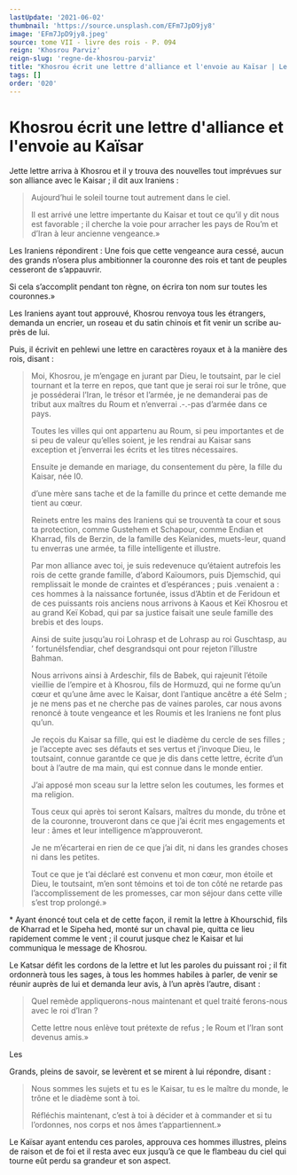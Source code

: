 ```yaml
---
lastUpdate: '2021-06-02'
thumbnail: 'https://source.unsplash.com/EFm7JpD9jy8'
image: 'EFm7JpD9jy8.jpeg'
source: tome VII - livre des rois - P. 094
reign: 'Khosrou Parviz'
reign-slug: 'regne-de-khosrou-parviz'
title: "Khosrou écrit une lettre d'alliance et l'envoie au Kaïsar | Le Livre des Rois | Shâhnâmeh"
tags: []
order: '020'
---
```


# Khosrou écrit une lettre d'alliance et l'envoie au Kaïsar

Jette lettre arriva à Khosrou et il y trouva des nouvelles tout imprévues sur son alliance avec le Kaisar ; il dit aux Iraniens :

> Aujourd’hui le soleil tourne tout autrement dans le ciel.
>
> Il est arrivé une lettre impertante du Kaisar et tout ce qu’il y dit nous est favorable ; il cherche la voie pour arracher les pays de Rou’m et d’Iran à leur ancienne vengeance.»

Les Iraniens répondirent : Une fois que cette vengeance aura cessé, aucun des grands n’osera plus ambitionner la couronne des rois et tant de peuples cesseront de s’appauvrir.

Si cela s’accomplit pendant ton règne, on écrira ton nom sur toutes les couronnes.»

Les Iraniens ayant tout approuvé, Khosrou renvoya tous les étrangers, demanda un encrier, un roseau et du satin chinois et fit venir un scribe au-près de lui.

Puis, il écrivit en pehlewi une lettre en caractères royaux et à la manière des rois, disant :

> Moi, Khosrou, je m’engage en jurant par Dieu, le toutsaint, par le ciel tournant et la terre en repos, que tant que je serai roi sur le trône, que je posséderai l’Iran, le trésor et l’armée, je ne demanderai pas de tribut aux maîtres du Roum et n’enverrai
.-.-pas d’armée dans ce pays.
>
> Toutes les villes qui ont appartenu au Roum, si peu importantes et de si peu de valeur qu’elles soient, je les rendrai au Kaisar sans exception et j’enverrai les écrits et les titres nécessaires.
>
> Ensuite je demande en mariage, du consentement du père, la fille du Kaisar, née I0.
>
> d’une mère sans tache et de la famille du prince et cette demande me tient au cœur.
>
> Reinets entre les mains des Iraniens qui se trouventà ta cour et sous ta protection, comme Gustehem et Schapour, comme Endian et Kharrad, fils de Berzin, de la famille des Keïanides, muets-leur, quand tu enverras une armée, ta fille intelligente et illustre.
>
> Par mon alliance avec toi, je suis redevenuce qu’étaient autrefois les rois de cette grande famille, d’abord Kaïoumors, puis Djemschid, qui remplissait le monde de craintes et d’espérances ; puis .venaient a : ces hommes à la naissance fortunée, issus d’Abtin et de Feridoun et de ces puissants rois anciens nous arrivons à Kaous et Keï Khosrou et au grand Keï Kobad, qui par sa justice faisait une seule famille des brebis et des loups.
>
> Ainsi de suite jusqu’au roi Lohrasp et de Lohrasp au roi Guschtasp, au ’ fortunéIsfendiar, chef desgrandsqui ont pour rejeton l’illustre Bahman.
>
> Nous arrivons ainsi à Ardeschir, fils de Babek, qui rajeunit l’étoile vieillie de l’empire et à Khosrou, fils de Hormuzd, qui ne forme qu’un cœur et qu’une âme avec le Kaisar, dont l’antique ancêtre a été Selm ; je ne mens pas et ne cherche pas de vaines paroles, car nous avons renoncé à toute vengeance et les Roumis et les Iraniens ne font plus qu’un.
>
> Je reçois du Kaisar sa fille, qui est le diadème du cercle de ses filles ; je l’accepte avec ses défauts et ses vertus et j’invoque Dieu, le toutsaint, connue garantde ce que je dis dans cette lettre, écrite d’un bout à l’autre de ma main, qui est connue dans le monde entier.
>
> J’ai apposé mon sceau sur la lettre selon les coutumes, les formes et ma religion.
>
> Tous ceux qui après toi seront Kaîsars, maîtres du monde, du trône et de la couronne, trouveront dans ce que j’ai écrit mes engagements et leur : âmes et leur intelligence m’approuveront.
>
> Je ne m’écarterai en rien de ce que j’ai dit, ni dans les grandes choses ni dans les petites.
>
> Tout ce que je t’ai déclaré est convenu et mon cœur, mon étoile et Dieu, le toutsaint, m’en sont témoins et toi de ton côté ne retarde pas l’accomplissement de les promesses, car mon séjour dans cette ville s’est trop prolongé.»

\*
Ayant énoncé tout cela et de cette façon, il remit la lettre à Khourschid, fils de Kharrad et le Sipeha hed, monté sur un chaval pie, quitta ce lieu rapidement comme le vent ; il courut jusque chez le Kaisar et lui communiqua le message de Khosrou.

Le Katsar défit les cordons de la lettre et lut les paroles du puissant roi ; il fit ordonnerà tous les sages, à tous les hommes habiles à parler, de venir se réunir auprès de lui et demanda leur avis, à l’un après l’autre, disant :

> Quel remède appliquerons-nous maintenant et quel traité ferons-nous avec le roi d’Iran ?
>
> Cette lettre nous enlève tout prétexte de refus ; le Roum et l’Iran sont devenus amis.»

Les

Grands, pleins de savoir, se levèrent et se mirent à lui répondre, disant :

> Nous sommes les sujets et tu es le Kaisar, tu es le maître du monde, le trône et le diadème sont à toi.
>
> Réfléchis maintenant, c’est à toi à décider et à commander et si tu l’ordonnes, nos corps et nos âmes t’appartiennent.»

Le Kaïsar ayant entendu ces paroles, approuva ces hommes illustres, pleins de raison et de foi et il resta avec eux jusqu’à ce que le flambeau du ciel qui tourne eût perdu sa grandeur et son aspect.
